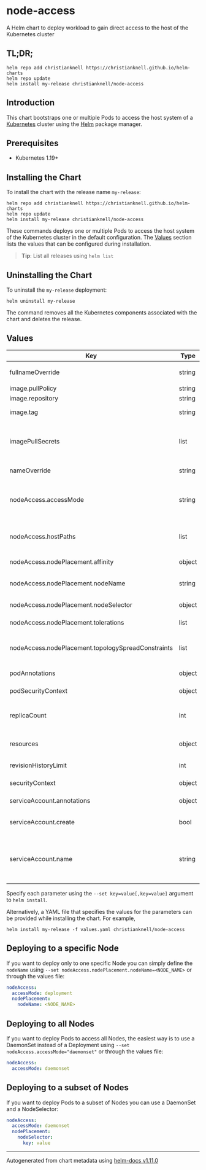 # node-access

A Helm chart to deploy workload to gain direct access to the host of the Kubernetes cluster

## TL;DR;

```console
helm repo add christianknell https://christianknell.github.io/helm-charts
helm repo update
helm install my-release christianknell/node-access
```

## Introduction

This chart bootstraps one or multiple Pods to access the host system of a [Kubernetes](http://kubernetes.io) cluster using the [Helm](https://helm.sh) package manager.

## Prerequisites

- Kubernetes 1.19+

## Installing the Chart

To install the chart with the release name `my-release`:

```console
helm repo add christianknell https://christianknell.github.io/helm-charts
helm repo update
helm install my-release christianknell/node-access
```

These commands deploys one or multiple Pods to access the host system of the Kubernetes cluster in the default configuration. The [Values](#values) section lists the values that can be configured during installation.

> **Tip**: List all releases using `helm list`

## Uninstalling the Chart

To uninstall the `my-release` deployment:

```console
helm uninstall my-release
```

The command removes all the Kubernetes components associated with the chart and deletes the release.

## Values

| Key                                                | Type   | Default                          | Description                                                                                                            |
| -------------------------------------------------- | ------ | -------------------------------- | ---------------------------------------------------------------------------------------------------------------------- |
| fullnameOverride                                   | string | `""`                             | String to fully override `"node-access.fullname"`                                                                      |
| image.pullPolicy                                   | string | `"Always"`                       | image pull policy                                                                                                      |
| image.repository                                   | string | `"busybox"`                      | image repository                                                                                                       |
| image.tag                                          | string | `"1.36.1"`                       | Overrides the image tag                                                                                                |
| imagePullSecrets                                   | list   | `[]`                             | If defined, uses a Secret to pull an image from a private Docker registry or repository.                               |
| nameOverride                                       | string | `""`                             | Provide a name in place of `node-access`                                                                               |
| nodeAccess.accessMode                              | string | `"deployment"`                   | How to deploy the Pods to access the host system: daemonset or deployment                                              |
| nodeAccess.hostPaths                               | list   | `[]`                             | List of additional paths on the host that should be mounted into the container                                         |
| nodeAccess.nodePlacement.affinity                  | object | `{}`                             | Affinity settings for pod assignment                                                                                   |
| nodeAccess.nodePlacement.nodeName                  | string | `""`                             | Request to schedule this pod onto a specific node                                                                      |
| nodeAccess.nodePlacement.nodeSelector              | object | `{}`                             | Node labels for pod assignment                                                                                         |
| nodeAccess.nodePlacement.tolerations               | list   | `[]`                             | Toleration labels for pod assignment                                                                                   |
| nodeAccess.nodePlacement.topologySpreadConstraints | list   | `[]`                             | how a group of pods ought to spread across topology domains                                                            |
| podAnnotations                                     | object | `{}`                             | Annotations to be added to the pods                                                                                    |
| podSecurityContext                                 | object | see [values.yaml](./values.yaml) | pod-level security context                                                                                             |
| replicaCount                                       | int    | `1`                              | Number of replicas. Only used if `accessNode.accessMode` equals `deployment`                                           |
| resources                                          | object | see [values.yaml](./values.yaml) | Resource limits and requests for the controller pods.                                                                  |
| revisionHistoryLimit                               | int    | `10`                             | The number of old ReplicaSets to retain                                                                                |
| securityContext                                    | object | see [values.yaml](./values.yaml) | container-level security context                                                                                       |
| serviceAccount.annotations                         | object | `{}`                             | Annotations to add to the service account                                                                              |
| serviceAccount.create                              | bool   | `true`                           | Specifies whether a service account should be created                                                                  |
| serviceAccount.name                                | string | `""`                             | The name of the service account to use. If not set and create is true, a name is generated using the fullname template |

Specify each parameter using the `--set key=value[,key=value]` argument to `helm install`.

Alternatively, a YAML file that specifies the values for the parameters can be provided while installing the chart. For example,

```console
helm install my-release -f values.yaml christianknell/node-access
```

## Deploying to a specific Node

If you want to deploy only to one specific Node you can simply define the `nodeName` using `--set nodeAccess.nodePlacement.nodeName=<NODE_NAME>` or through the values file:

```yaml
nodeAccess:
  accessMode: deployment
  nodePlacement:
    nodeName: <NODE_NAME>
```

## Deploying to all Nodes

If you want to deploy Pods to access all Nodes, the easiest way is to use a DaemonSet instead of a Deployment using `--set nodeAccess.accessMode="daemonset"` or through the values file:

```yaml
nodeAccess:
  accessMode: daemonset
```

## Deploying to a subset of Nodes

If you want to deploy Pods to a subset of Nodes you can use a DaemonSet and a NodeSelector:

```yaml
nodeAccess:
  accessMode: daemonset
  nodePlacement:
    nodeSelector:
      key: value
```

---

Autogenerated from chart metadata using [helm-docs v1.11.0](https://github.com/norwoodj/helm-docs/releases/v1.11.0)
